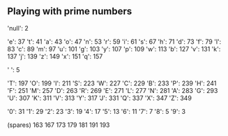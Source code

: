 ## Playing with prime numbers

'null':   2

'e':   37
't':   41
'a':   43
'o':   47
'n':   53
'r':   59
'i':   61
's':   67
'h':   71
'd':   73
'f':   79
'l':   83
'c':   89
'm':   97
'u':   101
'g':   103
'y':   107
'p':   109
'w':   113
'b':   127
'v':   131
'k':   137
'j':   139
'z':   149
'x':   151
'q':   157

' ':   5

'T':   197
'O':   199
'I':   211
'S':   223
'W':   227
'C':   229
'B':   233
'P':   239
'H':   241
'F':   251
'M':   257
'D':   263
'R':   269
'E':   271
'L':   277
'N':   281
'A':   283
'G':   293
'U':   307
'K':   311
'V':   313
'Y':   317
'J':   331
'Q':   337
'X':   347
'Z':   349

'0':   31
'1':   29
'2':   23
'3':   19
'4':   17
'5':   13
'6':   11
'7':   7
'8':   5
'9':   3


(spares)
163
167
173
179
181
191
193
